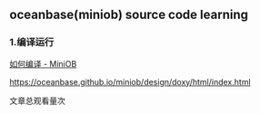 ## oceanbase(miniob)  source code learning

### 1.编译运行

[如何编译 - MiniOB](https://oceanbase.github.io/miniob/how_to_build/#0-base)

<https://oceanbase.github.io/miniob/design/doxy/html/index.html>

<span id="busuanzi_container_page_pv">文章总观看量<span id="busuanzi_value_page_pv"></span>次</span>